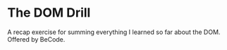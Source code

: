 # The DOM Drill
A recap exercise for summing everything I learned so far about the DOM.
Offered by BeCode.
